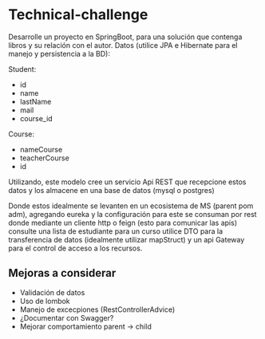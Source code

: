 # Technical-challenge

Desarrolle un proyecto en SpringBoot, para una solución que contenga libros y su relación con el autor. Datos (utilice JPA e Hibernate para el manejo y persistencia a la BD):

Student:
- id
- name
- lastName
- mail
- course_id

Course:
- nameCourse
- teacherCourse
- id


Utilizando, este modelo cree un servicio Api REST que recepcione estos datos y los almacene en una base de datos (mysql o postgres)

Donde estos idealmente se levanten en un ecosistema de MS (parent pom adm), agregando eureka y la configuración para este se consuman por rest donde mediante un cliente http o feign (esto para comunicar las apis) consulte una lista de estudiante para un curso utilice DTO para la transferencia de datos (idealmente utilizar mapStruct) y un api
Gateway para el control de acceso a los recursos.


## Mejoras a considerar
- Validación de datos
- Uso de lombok
- Manejo de excecpiones (RestControllerAdvice)
- ¿Documentar con Swagger?
- Mejorar comportamiento parent -> child
